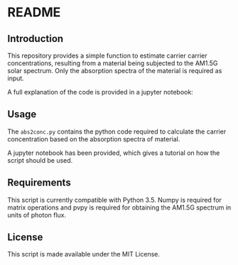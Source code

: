 README
======

Introduction
------------

This repository provides a simple function to estimate carrier
carrier concentrations, resulting from a material being subjected to the AM1.5G
solar spectrum. Only the absorption spectra of the material is required as input.

A full explanation of the code is provided in a jupyter notebook:

Usage
-----

The `abs2conc.py` contains the python code required to calculate the carrier
concentration based on the absorption spectra of material.

A jupyter notebook has been provided, which gives a tutorial on how the script
should be used.

Requirements
------------

This script is currently compatible with Python 3.5.
Numpy is required for matrix operations and pvpy is required for
obtaining the AM1.5G spectrum in units of photon flux.

License
-------

This script is made available under the MIT License.
